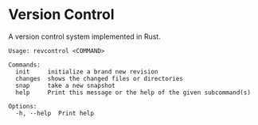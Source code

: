 # Version Control

A version control system implemented in Rust.

```
Usage: revcontrol <COMMAND>

Commands:
  init     initialize a brand new revision
  changes  shows the changed files or directories
  snap     take a new snapshot
  help     Print this message or the help of the given subcommand(s)

Options:
  -h, --help  Print help
```
